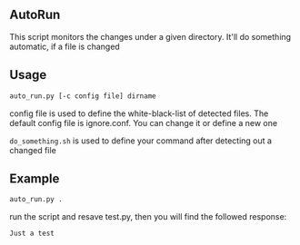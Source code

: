 ## AutoRun
This script monitors the changes under a given directory. It'll do something automatic, if a file is changed  
## Usage
```bash
auto_run.py [-c config file] dirname  
```
config file is used to define the white-black-list of detected files. The default config file is ignore.conf. You can change it or define a new one  

`do_something.sh` is used to define your command after detecting out a changed file  

## Example
```bash
auto_run.py .
```
run the script and resave test.py, then you will find the followed response:  
```
Just a test 
```
